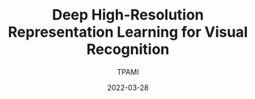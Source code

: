 ---
layout: seminar-post
title: "Deep High-Resolution Representation Learning for Visual Recognition"
subtitle: 'TPAMI'
categories: "Computer Vision"
tags: [Object-Detection]
date: 2022-03-28
pdf_url: 'https://drive.google.com/file/d/1LlDIDvrW0WT_Mf7tV-GYGcKwTYIt2kb-/preview'
---
